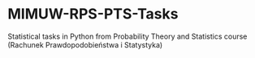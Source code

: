 # MIMUW-RPS-PTS-Tasks
Statistical tasks in Python from Probability Theory and Statistics course (Rachunek Prawdopodobieństwa i Statystyka)
